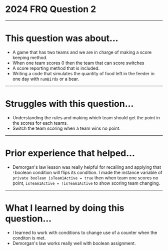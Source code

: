 # 2024 FRQ Question 2
---
 # This question was about...
- A game that has two teams and we are in charge of making a score keeping method.
- When one team scores 0 then the team that can score switches
- A score reporting method that is included.
- Writing a code that simulates the quantity of food left in the feeder in one day with `numBirds` or a bear.
---
 # Struggles with this question...
- Understanding the rules and making which team should get the point in the scores for each teams.
- Switch the team scoring when a team wins no point.
---
 # Prior experience that helped...
- Demorgan's law lesson was really helpful for recalling and applying that `!`boolean condition will flips its condition. I made the instance variable of `private boolean isTeam1Active = true` then when team one scores no point, `isTeam1Active = !isTeam1Active` to show scoring team changing.
---
 # What I learned by doing this question...
- I learned to work with conditions to change use of a counter when the conditon is met.
- Demorgan's law works really well with boolean assignment.
